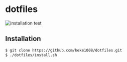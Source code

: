 # dotfiles

![installation test](https://github.com/keke1008/dotfiles/actions/workflows/installation.yaml/badge.svg)

## Installation

```sh
$ git clone https://github.com/keke1008/dotfiles.git
$ ./dotfiles/install.sh
```
